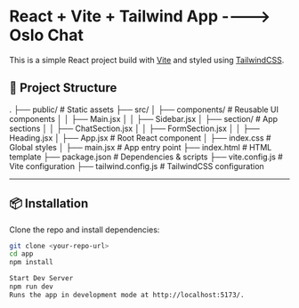 # React + Vite + Tailwind App ----> Oslo Chat

This is a simple React project build with [Vite](https://vitejs.dev/) and styled using [TailwindCSS](https://tailwindcss.com/).

## 🚀 Project Structure

.
├── public/ # Static assets
├── src/
│ ├── components/ # Reusable UI components
│ │ ├── Main.jsx
│ │ ├── Sidebar.jsx
│ ├── section/ # App sections
│ │ ├── ChatSection.jsx
│ │ ├── FormSection.jsx
│ │ ├── Heading.jsx
│ ├── App.jsx # Root React component
│ ├── index.css # Global styles
│ ├── main.jsx # App entry point
├── index.html # HTML template
├── package.json # Dependencies & scripts
├── vite.config.js # Vite configuration
├── tailwind.config.js # TailwindCSS configuration


---

## 📦 Installation

Clone the repo and install dependencies:

```bash
git clone <your-repo-url>
cd app
npm install

Start Dev Server
npm run dev
Runs the app in development mode at http://localhost:5173/.
